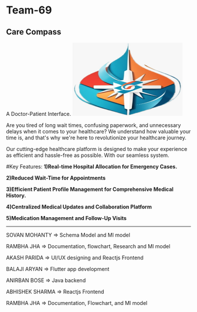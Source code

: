 # Team-69
## Care Compass

A Doctor-Patient Interface.
<img src="carecompass.jpg" alt="My Image" height="200" width="300">

Are you tired of long wait times, confusing paperwork, and unnecessary delays when it comes to your healthcare? We understand how valuable your time is, and that's why we're here to revolutionize your healthcare journey.

Our cutting-edge healthcare platform is designed to make your experience as efficient and hassle-free as possible. With our seamless system.

#Key Features:
**1)Real-time Hospital Allocation for Emergency Cases.**

**2)Reduced Wait-Time for Appointments** 

**3)Efficient Patient Profile Management for Comprehensive Medical History.**

**4)Centralized Medical Updates and Collaboration Platform**

**5)Medication Management and Follow-Up Visits**
_______________________________________________________________________________________________________________________________________________________________________
SOVAN MOHANTY => Schema Model and Ml model

RAMBHA JHA => Documentation, flowchart, Research and Ml model 

AKASH PARIDA => UI/UX designing and Reactjs Frontend

BALAJI ARYAN => Flutter app development

ANIRBAN BOSE => Java backend

ABHISHEK SHARMA => Reactjs Frontend

RAMBHA JHA => Documentation, Flowchart, and Ml model 
